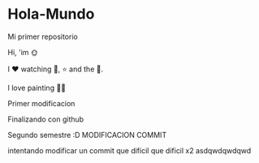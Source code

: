 # Hola-Mundo

Mi primer repositorio

Hi, 'im 🌞

I ❤️ watching 🎥, ⭐ and the 🌙.

I love painting 🧑‍🎨

Primer modificacion 

Finalizando con github

Segundo semestre :D 
MODIFICACION COMMIT

intentando modificar un commit que dificil
que dificil x2 asdqwdqwdqwd